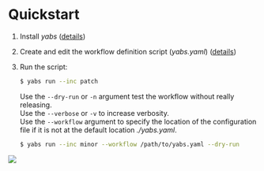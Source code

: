 # Quickstart

1. Install *yabs* ([details](installation))

2. Create and edit the workflow definition script (*yabs.yaml*)
  ([details](ug_writing_scripts))

3. Run the script:

    ```bash
    $ yabs run --inc patch
    ```

    Use the `--dry-run` or `-n` argument test the workflow without really releasing.<br>
    Use the `--verbose` or `-v` to increase verbosity. <br>
    Use the `--workflow` argument to specify the location of the configuration
    file if it is not at the default location *./yabs.yaml*.

    ```bash
    $ yabs run --inc minor --workflow /path/to/yabs.yaml --dry-run
    ```

<img src="_images/teaser.png">
